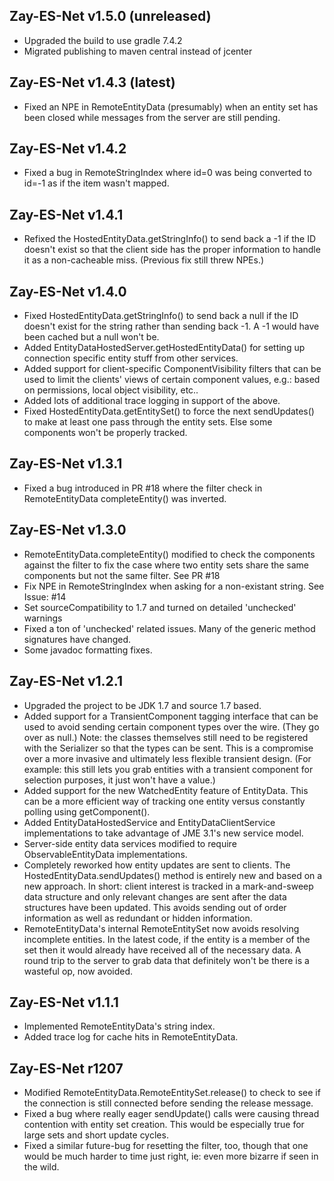 Zay-ES-Net v1.5.0 (unreleased)
------------------
* Upgraded the build to use gradle 7.4.2
* Migrated publishing to maven central instead of jcenter


Zay-ES-Net v1.4.3 (latest)
------------------
* Fixed an NPE in RemoteEntityData (presumably) when an entity set has been
    closed while messages from the server are still pending.


Zay-ES-Net v1.4.2
------------------
* Fixed a bug in RemoteStringIndex where id=0 was being converted to id=-1
    as if the item wasn't mapped.


Zay-ES-Net v1.4.1
------------------
* Refixed the HostedEntityData.getStringInfo() to send back a -1 if the ID doesn't
    exist so that the client side has the proper information to handle it as a
    non-cacheable miss.  (Previous fix still threw NPEs.)


Zay-ES-Net v1.4.0
------------------
* Fixed HostedEntityData.getStringInfo() to send back a null if the ID doesn't exist
    for the string rather than sending back -1.  A -1 would have been cached but a
    null won't be.
* Added EntityDataHostedServer.getHostedEntityData() for setting up connection
    specific entity stuff from other services.
* Added support for client-specific ComponentVisibility filters that can be used to
    limit the clients' views of certain component values, e.g.: based on permissions,
    local object visibility, etc..
* Added lots of additional trace logging in support of the above.
* Fixed HostedEntityData.getEntitySet() to force the next sendUpdates() to make
    at least one pass through the entity sets.  Else some components won't be
    properly tracked.


Zay-ES-Net v1.3.1
------------------
* Fixed a bug introduced in PR #18 where the filter check in RemoteEntityData
    completeEntity() was inverted.


Zay-ES-Net v1.3.0
------------------
* RemoteEntityData.completeEntity() modified to check the components against
    the filter to fix the case where two entity sets share the same components
    but not the same filter.  See PR #18
* Fix NPE in RemoteStringIndex when asking for a non-existant string. See Issue: #14
* Set sourceCompatibility to 1.7 and turned on detailed 'unchecked' warnings
* Fixed a ton of 'unchecked' related issues.  Many of the generic method signatures
    have changed.
* Some javadoc formatting fixes.


Zay-ES-Net v1.2.1
------------------
* Upgraded the project to be JDK 1.7 and source 1.7 based.
* Added support for a TransientComponent tagging interface
    that can be used to avoid sending certain component types over the
    wire. (They go over as null.)  Note: the classes themselves still
    need to be registered with the Serializer so that the types can be
    sent.  This is a compromise over a more invasive and ultimately less
    flexible transient design. (For example: this still lets you grab
    entities with a transient component for selection purposes, it just won't
    have a value.)
* Added support for the new WatchedEntity feature of EntityData.  This can
    be a more efficient way of tracking one entity versus constantly polling
    using getComponent().
* Added EntityDataHostedService and EntityDataClientService implementations
    to take advantage of JME 3.1's new service model.
* Server-side entity data services modified to require ObservableEntityData
    implementations.
* Completely reworked how entity updates are sent to clients.  The
    HostedEntityData.sendUpdates() method is entirely new and based on a new
    approach.  In short: client interest is tracked in a mark-and-sweep data
    structure and only relevant changes are sent after the data structures
    have been updated.  This avoids sending out of order information as well
    as redundant or hidden information.
* RemoteEntityData's internal RemoteEntitySet now avoids resolving incomplete
    entities.  In the latest code, if the entity is a member of the set then
    it would already have received all of the necessary data.  A round trip
    to the server to grab data that definitely won't be there is a wasteful
    op, now avoided.


Zay-ES-Net v1.1.1
------------------
* Implemented RemoteEntityData's string index.
* Added trace log for cache hits in RemoteEntityData.


Zay-ES-Net r1207
-----------------
* Modified RemoteEntityData.RemoteEntitySet.release() to check
    to see if the connection is still connected before sending
    the release message.
* Fixed a bug where really eager sendUpdate() calls were causing
    thread contention with entity set creation.  This would be
    especially true for large sets and short update cycles.
* Fixed a similar future-bug for resetting the filter, too,
    though that one would be much harder to time just right, ie:
    even more bizarre if seen in the wild.
